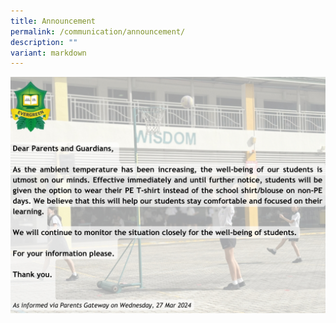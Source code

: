 ```yaml
---
title: Announcement
permalink: /communication/announcement/
description: ""
variant: markdown
---
```

![](/images/Dear_Parents_and_Guardians___7_.jpg)